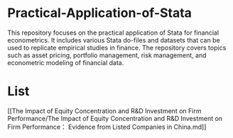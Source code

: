 # Practical-Application-of-Stata
This repository focuses on the practical application of Stata for financial econometrics. It includes various Stata do-files and datasets that can be used to replicate empirical studies in finance. The repository covers topics such as asset pricing, portfolio management, risk management, and econometric modeling of financial data. 
# List
[[The Impact of Equity Concentration and R&D Investment on Firm Performance/The Impact of Equity Concentration and R&D Investment on Firm Performance： Evidence from Listed Companies in China.md]]

